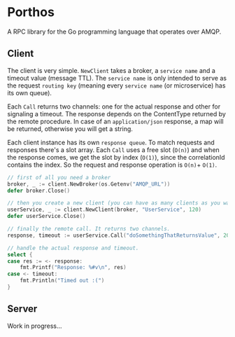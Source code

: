 # Porthos

A RPC library for the Go programming language that operates over AMQP.

## Client

The client is very simple. `NewClient` takes a broker, a `service name` and a timeout value (message TTL). The `service name` is only intended to serve as the request `routing key` (meaning every `service name` (or microservice) has its own queue).

Each `Call` returns two channels: one for the actual response and other for signaling a timeout. The response depends on the ContentType returned by the remote procedure. In case of an `application/json` response, a map will be returned, otherwise you will get a string.

Each client instance has its own `response queue`. To match requests and responses there's a slot array. Each `Call` uses a free slot (`O(n)`) and when the response comes, we get the slot by index (`O(1)`), since the correlationId contains the index. So the request and response operation is `O(n)`+ `O(1)`.

```go
// first of all you need a broker
broker, _ := client.NewBroker(os.Getenv("AMQP_URL"))
defer broker.Close()

// then you create a new client (you can have as many clients as you want using the same broker)
userService, _ := client.NewClient(broker, "UserService", 120)
defer userService.Close()

// finally the remote call. It returns two channels.
response, timeout := userService.Call("doSomethingThatReturnsValue", 20)

// handle the actual response and timeout.
select {
case res := <- response:
    fmt.Printf("Response: %#v\n", res)
case <- timeout:
    fmt.Println("Timed out :(")
}
```

## Server

Work in progress...
